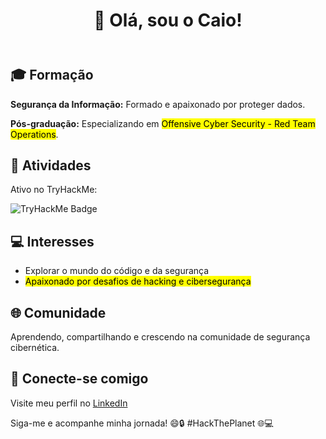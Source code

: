 <!DOCTYPE html>
<html lang="en">
<head>
    <meta charset="UTF-8">
    <meta name="viewport" content="width=device-width, initial-scale=1.0">
</head>
<body>
    <header>
        <h1>👋 Olá, sou o Caio!</h1>
    </header>
    <section>
        <h2>🎓 Formação</h2>
        <p><strong>Segurança da Informação:</strong> Formado e apaixonado por proteger dados.</p>
        <p><strong>Pós-graduação:</strong> Especializando em <mark>Offensive Cyber Security - Red Team Operations</mark>.</p>
    </section>
    <section>
        <h2>👾 Atividades</h2>
        <p>Ativo no TryHackMe:</p>
        <img src="https://tryhackme-badges.s3.amazonaws.com/TxVScoobyDoo.png" alt="TryHackMe Badge">
    </section>
    <section>
        <h2>💻 Interesses</h2>
        <ul>
            <li>Explorar o mundo do código e da segurança</li>
            <li><mark>Apaixonado por desafios de hacking e cibersegurança</mark></li>
        </ul>
    </section>
    <section>
        <h2>🌐 Comunidade</h2>
        <p>Aprendendo, compartilhando e crescendo na comunidade de segurança cibernética.</p>
    </section>
    <section>
        <h2>🔗 Conecte-se comigo</h2>
        <p>Visite meu perfil no <a href="https://www.linkedin.com/in/caio-paiva/" target="_blank">LinkedIn</a></p>
    </section>
    <footer>
        <p>Siga-me e acompanhe minha jornada! 😄🔒 #HackThePlanet 🌐💻</p>
    </footer>
</body>
</html>
